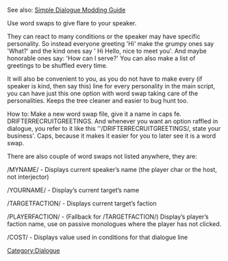 See also: [Simple Dialogue Modding
Guide](https://steamcommunity.com/sharedfiles/filedetails/?id=804686889)

Use word swaps to give flare to your speaker.

They can react to many conditions or the speaker may have specific
personality. So instead everyone greeting 'Hi' make the grumpy ones say
'What?' and the kind ones say ' Hi Hello, nice to meet you'. And maybe
honorable ones say: 'How can I serve?' You can also make a list of
greetings to be shuffled every time.

It will also be convenient to you, as you do not have to make every (if
speaker is kind, then say this) line for every personality in the main
script, you can have just this one option with word swap taking care of
the personalities. Keeps the tree cleaner and easier to bug hunt too.

How to: Make a new word swap file, give it a name in caps fe.
DRIFTERRECRUITGREETINGS. And whenever you want an option raffled in
dialogue, you refer to it like this ''/DRIFTERRECRUITGREETINGS/, state
your business'. Caps, because it makes it easier for you to later see it
is a word swap.

There are also couple of word swaps not listed anywhere, they are:

/MYNAME/ - Displays current speaker’s name (the player char or the host,
not interjector)

/YOURNAME/ - Display’s current target’s name

/TARGETFACTION/ - Displays current target’s faction

/PLAYERFACTION/ - (Fallback for /TARGETFACTION/) Display’s player’s
faction name, use on passive monologues where the player has not
clicked.

/COST/ - Displays value used in conditions for that dialogue line

[Category:Dialogue](Category:Dialogue "wikilink")